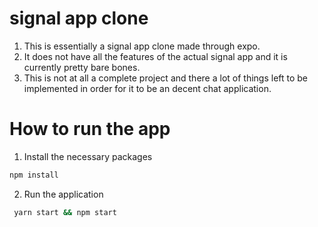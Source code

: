 # signal app clone
1. This is essentially a signal app clone made through expo.
2. It does not have all the features of the actual signal app and it is currently pretty bare bones.
3. This is not at all a complete project and there a lot of things left to be implemented in order for it to be an decent chat application.

# How to run the app

1. Install the necessary packages
  ```sh
  npm install
  ```
2. Run the application
  ```sh
   yarn start && npm start
  ```
